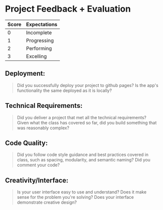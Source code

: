 # Project Feedback + Evaluation

| Score | Expectations |
| --- | --- |
| 0 | Incomplete |
| 1 | Progressing |
| 2 | Performing |
| 3 | Excelling |

## Deployment:

> Did you successfully deploy your project to github pages? Is the app's functionality the same deployed as it is locally?

## Technical Requirements:

> Did you deliver a project that met all the technical requirements? Given what the class has covered so far, did you build something that was reasonably complex?

## Code Quality:

> Did you follow code style guidance and best practices covered in class, such as spacing, modularity, and semantic naming? Did you comment your code?

## Creativity/Interface:

> Is your user interface easy to use and understand? Does it make sense for the problem you're solving? Does your interface demonstrate creative design?
